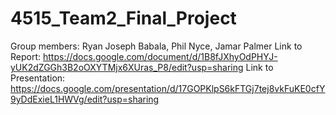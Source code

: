 # 4515_Team2_Final_Project
Group members: Ryan Joseph Babala, Phil Nyce, Jamar Palmer
Link to Report: https://docs.google.com/document/d/1B8fJXhyOdPHYJ-yUK2dZGGh3B2oOXYTMjx6XUras_P8/edit?usp=sharing
Link to Presentation: https://docs.google.com/presentation/d/17GOPKlpS6kFTGj7tej8vkFuKE0cfY9yDdExieL1HWVg/edit?usp=sharing
